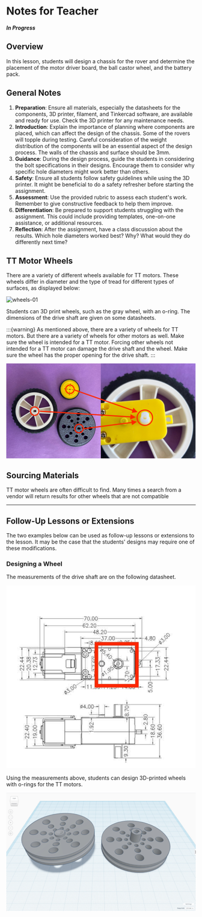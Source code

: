 # Notes for Teacher 

***In Progress***

## Overview

In this lesson, students will design a chassis for the rover and determine the placement of the motor driver board, the ball castor wheel, and the battery pack.

## General Notes

1. **Preparation**: Ensure all materials, especially the datasheets for the components, 3D printer, filament, and Tinkercad software, are available and ready for use. Check the 3D printer for any maintenance needs. 
2. **Introduction**: Explain the importance of planning where components are placed, which can affect the design of the chassis. Some of the rovers will topple during testing. Careful consideration of the weight distribution of the components will be an essential aspect of the design process. The walls of the chassis and surface should be 3mm.
3. **Guidance**: During the design process, guide the students in considering the bolt specifications in their designs. Encourage them to consider why specific hole diameters might work better than others. 
4. **Safety**: Ensure all students follow safety guidelines while using the 3D printer. It might be beneficial to do a safety refresher before starting the assignment. 
5. **Assessment**: Use the provided rubric to assess each student's work. Remember to give constructive feedback to help them improve. 
6. **Differentiation**: Be prepared to support students struggling with the assignment. This could include providing templates, one-on-one assistance, or additional resources. 
7. **Reflection**: After the assignment, have a class discussion about the results. Which hole diameters worked best? Why? What would they do differently next time? 

## TT Motor Wheels

There are a variety of different wheels available for TT motors. These wheels differ in diameter and the type of tread for different types of surfaces, as displayed below:

![wheels-01](assets/wheels-01.png)

Students can 3D print wheels, such as the gray wheel, with an o-ring. The dimensions of the drive shaft are given on some datasheets.

:::{warning}
As mentioned above, there are a variety of wheels for TT motors. But there are a variety of wheels for other motors as well. Make sure the wheel is intended for a TT motor. Forcing other wheels not intended for a TT motor can damage the drive shaft and the wheel. Make sure the wheel has the proper opening for the drive shaft.
:::

![wheels-02](assets/wheels-02.png)





## Sourcing Materials

TT motor wheels are often difficult to find. Many times a search from a vendor will return results for other wheels that are not compatible 

---

## Follow-Up Lessons or Extensions

The two examples below can be used as follow-up lessons or extensions to the lesson. It may be the case that the students' designs may require one of these modifications.

### Designing a Wheel

The measurements of the drive shaft are on the following datasheet.

![datasheet-motor-01](assets/datasheet-motor-01.jpg)

Using the measurements above, students can design 3D-printed wheels with o-rings for the TT motors.

![tinkercad-wheel](assets/tinkercad-wheel.jpg)
